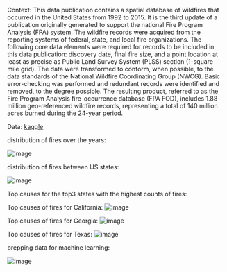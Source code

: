 Context:
This data publication contains a spatial database of wildfires that occurred in the United States from 1992 to 2015.
It is the third update of a publication originally generated to support the national Fire Program Analysis (FPA) system. 
The wildfire records were acquired from the reporting systems of federal, state, and local fire organizations.
The following core data elements were required for records to be included in this data publication: discovery date,
final fire size, and a point location at least as precise as Public Land Survey System (PLSS) section (1-square mile grid).
The data were transformed to conform, when possible, to the data standards of the National Wildfire Coordinating Group (NWCG).
Basic error-checking was performed and redundant records were identified and removed, to the degree possible.
The resulting product, referred to as the Fire Program Analysis fire-occurrence database
(FPA FOD), includes 1.88 million geo-referenced wildfire records, representing a total of 140 million acres burned during the 24-year period.

Data:
[kaggle](https://www.kaggle.com/datasets/rtatman/188-million-us-wildfires)

distribution of fires over the years:

![image](https://github.com/clovestad/Wild_fires/assets/103072823/ade50481-2a73-42d0-8891-a3882780e01c)

distribution of fires between US states:

![image](https://github.com/clovestad/Wild_fires/assets/103072823/634ab0ab-87aa-49bd-ac87-f2a5ceb2c136)

Top causes for the top3 states with the highest counts of fires:


Top causes of fires for California:
![image](https://github.com/clovestad/Wild_fires/assets/103072823/3035d28e-4033-4f7e-bf25-12b63ff14923)

Top causes of fires for Georgia:
![image](https://github.com/clovestad/Wild_fires/assets/103072823/64cace80-c245-47d7-8732-2e77ea5ece08)

Top causes of fires for Texas:
![image](https://github.com/clovestad/Wild_fires/assets/103072823/ea1a7c99-a0c8-4359-96ab-6db69c974975)



prepping data for machine learning:

![image](https://github.com/clovestad/Wild_fires/assets/103072823/af32e8a9-8a08-4020-9408-bbcd7cc12c7e)



